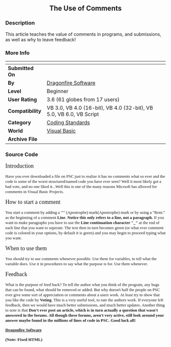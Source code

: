 ﻿<div align="center">

## The Use of Comments


</div>

### Description

This article teaches the value of comments in programs, and submissions, as well as why to leave feedback!
 
### More Info
 


<span>             |<span>
---                |---
**Submitted On**   |
**By**             |[Dragonfire Software](https://github.com/Planet-Source-Code/PSCIndex/blob/master/ByAuthor/dragonfire-software.md)
**Level**          |Beginner
**User Rating**    |3.6 (61 globes from 17 users)
**Compatibility**  |VB 3\.0, VB 4\.0 \(16\-bit\), VB 4\.0 \(32\-bit\), VB 5\.0, VB 6\.0, VB Script
**Category**       |[Coding Standards](https://github.com/Planet-Source-Code/PSCIndex/blob/master/ByCategory/coding-standards__1-43.md)
**World**          |[Visual Basic](https://github.com/Planet-Source-Code/PSCIndex/blob/master/ByWorld/visual-basic.md)
**Archive File**   |[](https://github.com/Planet-Source-Code/dragonfire-software-the-use-of-comments__1-29385/archive/master.zip)





### Source Code

<font face="Verdana" size="+1">Introduction<p></font><font face="Verdana" size="-1">Have you ever downloaded a file on PSC just to realize it has no comments what so ever and the code is some of the worst structured/named code you have ever seen? Well it most likely got a bad vote, and no one liked it...Well this is one of the many reasons Micrsoft has allowed for comments in Visual Basic Projects.</font><p>
<font face="Verdana" size=+1>How to start a comment</font>
<font face="Verdana" size="-1"><p>You start a comment by adding a "'" (Apostrophe) mark(Apostrophe) mark or by using a "Rem:" as the beginning of a comment <b>Line</b>. <b>Notice this only refers to a line, not a paragraph.</b> If you want to make paragraphs you have to use the <b>Line continuation character "_"</b> at the end of each line that you want to seperate. The text then in turn becomes green (or what ever comment code is colored in your options, by default it is green) and you may begin to proceed typing what you want.<p></font>
<font face="Verdana" size="+1">When to use them<p></font><font face="Verdana" size="-1">
You should try to use comments whenever possible. Use them for variables, to tell what the variable does. Use it in procedures to say what the purpose is for. Use them whenever.</font><p>
<font face="Verdana" size="+1">Feedback<p><font face="Verdana" size="-1">
What is the purpose of feed back? To tell the author what you think of the program, any bugs that can be found, what should be removed or added. But why doesn't half the people on PSC ever give some sort of appreciation or comments about a users work. At least try to show that you like the code by <b>Voting</b>. This is a very useful tool, to rate the authors work. If everyone left feedback, then we would have much better submissions, and much better updates. Another thing to note is that <b>Don't ever post an article, which is in turn actually a question that wasn't answered in the forums. All though these forums, aren't very active, still look around your answer maybe found in the millions of lines of code in PSC. Good luck all!<p><a href="http://www.geocities.com/dragonfire_software/mainframes.html">Dragonfire Software</a><p>
(Note: Fixed HTML)

